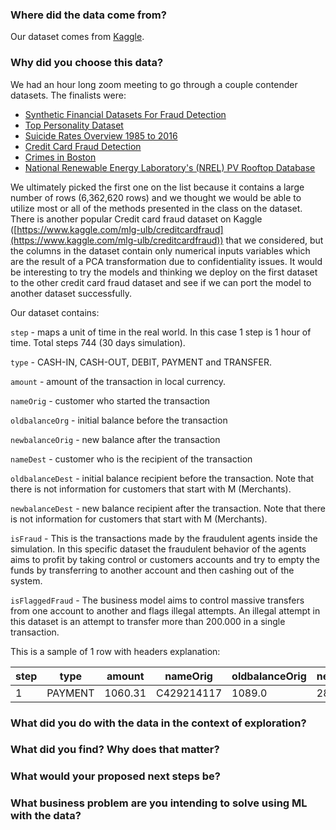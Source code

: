 ### Where did the data come from?

Our dataset comes from [Kaggle](https://www.kaggle.com/ntnu-testimon/paysim1).

### Why did you choose this data? 

We had an hour long zoom meeting to go through a couple contender datasets. The finalists were:

- [Synthetic Financial Datasets For Fraud Detection
](https://www.kaggle.com/ntnu-testimon/paysim1)
- [Top Personality Dataset](https://www.kaggle.com/arslanali4343/top-personality-dataset)
- [Suicide Rates Overview 1985 to 2016](https://www.kaggle.com/russellyates88/suicide-rates-overview-1985-to-2016)
- [Credit Card Fraud Detection](https://www.kaggle.com/mlg-ulb/creditcardfraud)
- [Crimes in Boston](https://www.kaggle.com/AnalyzeBoston/crimes-in-boston)
- [National Renewable Energy Laboratory's (NREL) PV Rooftop Database](https://registry.opendata.aws/nrel-oedi-pv-rooftops/)

We ultimately picked the first one on the list because it contains a large number of rows (6,362,620 rows) and we thought we would be able to utilize most or all of the methods presented in the class on the dataset. There is another popular Credit card fraud dataset on Kaggle ([https://www.kaggle.com/mlg-ulb/creditcardfraud](https://www.kaggle.com/mlg-ulb/creditcardfraud)) that we considered, but the columns in the dataset contain only numerical inputs variables which are the result of a PCA transformation due to confidentiality issues. It would be interesting to try the models and thinking we deploy on the first dataset to the other credit card fraud dataset and see if we can port the model to another dataset successfully. 

Our dataset contains:

`step` - maps a unit of time in the real world. In this case 1 step is 1 hour of time. Total steps 744 (30 days simulation).

`type` - CASH-IN, CASH-OUT, DEBIT, PAYMENT and TRANSFER.

`amount` -
amount of the transaction in local currency.

`nameOrig` - customer who started the transaction

`oldbalanceOrg` - initial balance before the transaction

`newbalanceOrig` - new balance after the transaction

`nameDest` - customer who is the recipient of the transaction

`oldbalanceDest` - initial balance recipient before the transaction. Note that there is not information for customers that start with M (Merchants).

`newbalanceDest` - new balance recipient after the transaction. Note that there is not information for customers that start with M (Merchants).

`isFraud` - This is the transactions made by the fraudulent agents inside the simulation. In this specific dataset the fraudulent behavior of the agents aims to profit by taking control or customers accounts and try to empty the funds by transferring to another account and then cashing out of the system.

`isFlaggedFraud` - The business model aims to control massive transfers from one account to another and flags illegal attempts. An illegal attempt in this dataset is an attempt to transfer more than 200.000 in a single transaction.

This is a sample of 1 row with headers explanation:

| step| type    | amount  | nameOrig   | oldbalanceOrig | newbalanceOrig | nameDest    | oldbalanceDest | newbalanceDest | isFraud | isFlaggedFraud |
| --- | ------- | ------- | ---------- | -------------- | -------------- | ----------- | -------------- | -------------- | ------- | -------------- |
| 1   | PAYMENT | 1060.31 | C429214117 | 1089.0         | 28.69          | M1591654462 | 0.0            | 0.0            | 0       | 0              |

### What did you do with the data in the context of exploration?

### What did you find? Why does that matter? 

### What would your proposed next steps be? 

### What business problem are you intending to solve using ML with the data?

